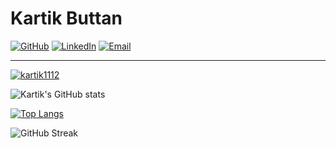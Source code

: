 # Kartik Buttan

[![GitHub](https://img.shields.io/badge/GitHub-kartik1112-blue?style=flat&logo=github)](https://github.com/kartik1112)
[![LinkedIn](https://img.shields.io/badge/LinkedIn-Kartik%20Buttan-blue?style=flat&logo=linkedin)](https://www.linkedin.com/in/kartikbuttan/)
[![Email](https://img.shields.io/badge/Email-kartik11buttan%40gmail.com-blue?style=flat&logo=gmail)](mailto:kartik11buttan@gmail.com)

---

<p align="left"> <a href="https://github.com/ryo-ma/github-profile-trophy"><img src="https://github-profile-trophy.vercel.app/?username=kartik1112" alt="kartik1112" /></a> </p>

![Kartik's GitHub stats](https://github-readme-stats.vercel.app/api?username=kartik1112&show_icons=true&theme=radical&rank_icon=github) 

[![Top Langs](https://github-readme-stats.vercel.app/api/top-langs/?username=anuraghazra&layout=donut&theme=radical)](https://github.com/anuraghazra/github-readme-stats)

![GitHub Streak](https://github-readme-streak-stats.herokuapp.com/?user=kartik1112&theme=dark&hide_border=false)


<!---
kartik1112/kartik1112 is a ✨ special ✨ repository because its `README.md` (this file) appears on your GitHub profile.
You can click the Preview link to take a look at your changes.
--->
